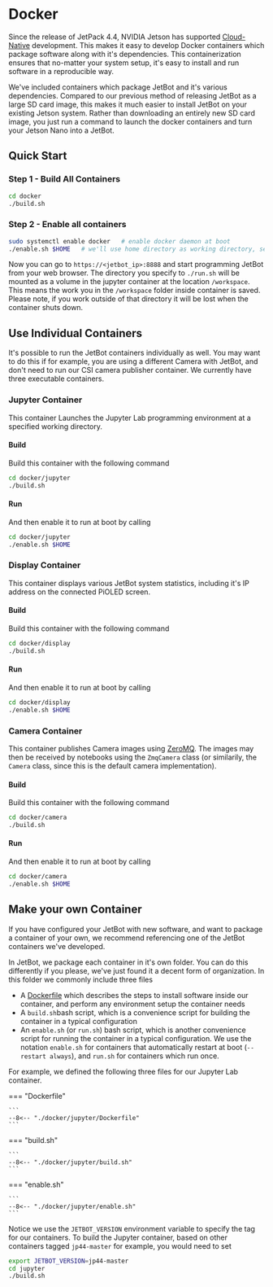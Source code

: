 # Docker

Since the release of JetPack 4.4, NVIDIA Jetson has supported [Cloud-Native](https://developer.nvidia.com/embedded/jetson-cloud-native) development. This makes it easy to develop Docker containers which package software along with it's dependencies.  This containerization ensures that no-matter your system setup, it's easy to install and run software in a reproducible way.  

We've included containers which package JetBot and it's various dependencies.  Compared to our previous method of releasing JetBot as a large SD card image, this makes it much easier to install JetBot
on your existing Jetson system.  Rather than downloading an entirely new SD card image, you just run a command to launch the docker containers and turn your Jetson Nano into a JetBot.

## Quick Start

### Step 1 - Build All Containers

```bash
cd docker
./build.sh
```

### Step 2 - Enable all containers

```bash
sudo systemctl enable docker   # enable docker daemon at boot
./enable.sh $HOME   # we'll use home directory as working directory, set this as you please.
```

Now you can go to ``https://<jetbot_ip>:8888`` and start programming JetBot from your web browser.
The directory you specify to ``./run.sh`` will be mounted as a volume in the jupyter container 
at the location ``/workspace``.  This means the work you in the ``/workspace`` folder inside container
is saved.  Please note, if you work outside of that directory it will be lost when the container shuts down.

## Use Individual Containers

It's possible to run the JetBot containers individually as well.  You may want to do this if for example, you are using a different Camera with JetBot, and don't need to run our CSI camera publisher container.  We currently have three executable containers.

### Jupyter Container

This container Launches the Jupyter Lab programming environment at a specified working directory.  

#### Build 

Build this container with the following command

```bash
cd docker/jupyter
./build.sh
```

#### Run

And then enable it to run at boot by calling

```bash
cd docker/jupyter
./enable.sh $HOME
```

### Display Container 

This container displays various JetBot system statistics, including it's IP address on the connected PiOLED screen.

#### Build 

Build this container with the following command

```bash
cd docker/display
./build.sh
```

#### Run

And then enable it to run at boot by calling

```bash
cd docker/display
./enable.sh $HOME
```

### Camera Container 

This container publishes Camera images using [ZeroMQ](https://zeromq.org/).  The images may then be received by notebooks using the ``ZmqCamera`` class (or similarily, the ``Camera`` class, since this is the default camera implementation).

#### Build 

Build this container with the following command

```bash
cd docker/camera
./build.sh
```

#### Run

And then enable it to run at boot by calling

```bash
cd docker/camera
./enable.sh $HOME
```

## Make your own Container

If you have configured your JetBot with new software, and want to package a container of your own, we recommend referencing one of the JetBot containers we've developed.  

In JetBot, we package each container in it's own folder.  You can do
this differently if you please, we've just found it a decent
form of organization.  In this folder we commonly include three files

* A [Dockerfile](https://docs.docker.com/engine/reference/builder/) which describes the steps to install software inside our container, and perform any environment setup the container needs
* A ``build.sh``bash script, which is a convenience script for building the container in a typical configuration
* An ``enable.sh`` (or ``run.sh``) bash script, which is another convenience script for
running the container in a typical configuration.  We use the notation ``enable.sh`` for containers that automatically restart at boot (``--restart always``), and ``run.sh`` for containers which run once.

For example, we defined the following three files for our Jupyter Lab container.

=== "Dockerfile"

    ```
    --8<-- "./docker/jupyter/Dockerfile"
    ```

=== "build.sh"

    ```
    --8<-- "./docker/jupyter/build.sh"
    ```
    
=== "enable.sh"

    ```
    --8<-- "./docker/jupyter/enable.sh"
    ```

Notice we use the ``JETBOT_VERSION`` environment variable to specify
the tag for our containers.  To build the Jupyter container, based on other containers tagged ``jp44-master`` for example, you would need to set

```bash
export JETBOT_VERSION=jp44-master
cd jupyter
./build.sh
```